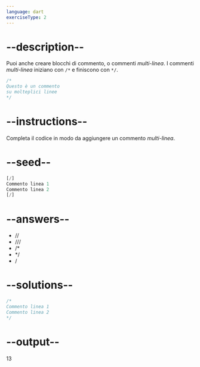 ```yaml
---
language: dart
exerciseType: 2
---
```


# --description--

Puoi anche creare blocchi di commento, o commenti _multi-linea_.
I commenti _multi-linea_ iniziano con `/*` e finiscono con `*/`.
```dart
/*
Questo è un commento
su molteplici linee
*/
```

# --instructions--

Completa il codice in modo da aggiungere un commento _multi-linea_.
# --seed--

```dart
[/]
Commento linea 1
Commento linea 2
[/]
```

# --answers--

- //
- ///
- /*
- */ 
- /

# --solutions--

```dart
/*
Commento linea 1
Commento linea 2
*/
```

# --output--

13
